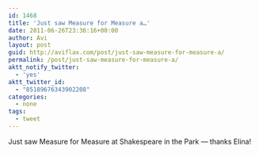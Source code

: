 ```yaml
---
id: 1468
title: 'Just saw Measure for Measure a…'
date: 2011-06-26T23:36:16+00:00
author: Avi
layout: post
guid: http://aviflax.com/post/just-saw-measure-for-measure-a/
permalink: /post/just-saw-measure-for-measure-a/
aktt_notify_twitter:
  - 'yes'
aktt_twitter_id:
  - "85189676343902208"
categories:
  - none
tags:
  - tweet
---
```

Just saw Measure for Measure at Shakespeare in the Park — thanks Elina!